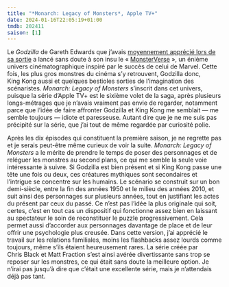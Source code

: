 ```yaml
---
title: "*Monarch: Legacy of Monsters*, Apple TV+"
date: 2024-01-16T22:05:19+01:00
tmdb: 202411 
saison: [1]
---
```


Le *Godzilla* de Gareth Edwards que j’avais [moyennement apprécié lors de sa sortie](https://voiretmanger.fr/godzilla-edwards/) a lancé sans doute à son insu le « [MonsterVerse](https://fr.wikipedia.org/wiki/MonsterVerse) », un énième univers cinématographique inspiré par le succès de celui de Marvel. Cette fois, les plus gros monstres du cinéma s’y retrouvent, Godzilla donc, King Kong aussi et quelques bestioles sorties de l’imagination des scénaristes. *Monarch: Legacy of Monsters* s’inscrit dans cet univers, puisque la série d’Apple TV+ est le sixième volet de la saga, après plusieurs longs-métrages que je n’avais vraiment pas envie de regarder, notamment parce que l’idée de faire affronter Godzilla et King Kong me semblait — me semble toujours — idiote et paresseuse. Autant dire que je ne me suis pas précipité sur la série, que j’ai tout de même regardée par curiosité polie.

Après les dix épisodes qui constituent la première saison, je ne regrette pas et je serais peut-être même curieux de voir la suite. *Monarch: Legacy of Monsters* a le mérite de prendre le temps de poser des personnages et de reléguer les monstres au second plans, ce qui me semble la seule voie intéressante à suivre. Si Godzilla est bien présent et si King Kong passe une tête une fois ou deux, ces créatures mythiques sont secondaires et l’intrigue se concentre sur les humains. Le scénario se construit sur un bon demi-siècle, entre la fin des années 1950 et le milieu des années 2010, et suit ainsi des personnages sur plusieurs années, tout en justifiant les actes du présent par ceux du passé. Ce n’est pas l’idée la plus originale qui soit, certes, c’est en tout cas un dispositif qui fonctionne assez bien en laissant au spectateur le soin de reconstituer le puzzle progressivement. Cela permet aussi d’accorder aux personnages davantage de place et de leur offrir une psychologie plus creusée. Dans cette version, j’ai apprécié le travail sur les relations familiales, moins les flashbacks assez lourds comme toujours, même s’ils étaient heureusement rares. La série créée par Chris Black et Matt Fraction s’est ainsi avérée divertissante sans trop se reposer sur les monstres, ce qui était sans doute la meilleure option. Je n’irai pas jusqu’à dire que c’était une excellente série, mais je n’attendais déjà pas tant. 